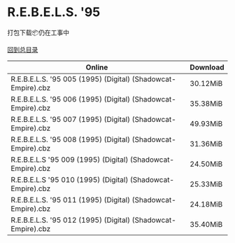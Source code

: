 # R.E.B.E.L.S. '95

打包下载📦仍在工事中

[回到总目录](/Catalogs.md)







Online | Download
--- | ---
R.E.B.E.L.S. '95 005 (1995) (Digital) (Shadowcat-Empire).cbz | 30.12MiB
R.E.B.E.L.S. '95 006 (1995) (Digital) (Shadowcat-Empire).cbz | 35.38MiB
R.E.B.E.L.S. '95 007 (1995) (Digital) (Shadowcat-Empire).cbz | 49.93MiB
R.E.B.E.L.S. '95 008 (1995) (Digital) (Shadowcat-Empire).cbz | 31.36MiB
R.E.B.E.L.S '95 009 (1995) (Digital) (Shadowcat-Empire).cbz | 24.50MiB
R.E.B.E.L.S '95 010 (1995) (Digital) (Shadowcat-Empire).cbz | 25.33MiB
R.E.B.E.L.S. '95 011 (1995) (Digital) (Shadowcat-Empire).cbz | 24.18MiB
R.E.B.E.L.S. '95 012 (1995) (Digital) (Shadowcat-Empire).cbz | 35.40MiB